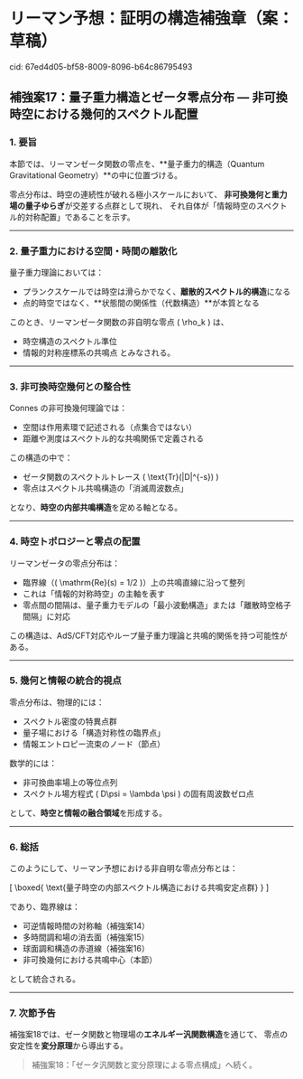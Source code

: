 # リーマン予想：証明の構造補強章（案：草稿）

cid: 67ed4d05-bf58-8009-8096-b64c86795493

## 補強案17：量子重力構造とゼータ零点分布 — 非可換時空における幾何的スペクトル配置

### 1. 要旨

本節では、リーマンゼータ関数の零点を、**量子重力的構造（Quantum Gravitational Geometry）**の中に位置づける。

零点分布は、時空の連続性が破れる極小スケールにおいて、
**非可換幾何と重力場の量子ゆらぎ**が交差する点群として現れ、
それ自体が「情報時空のスペクトル的対称配置」であることを示す。

---

### 2. 量子重力における空間・時間の離散化

量子重力理論においては：

- プランクスケールでは時空は滑らかでなく、**離散的スペクトル的構造**になる
- 点的時空ではなく、**状態間の関係性（代数構造）**が本質となる

このとき、リーマンゼータ関数の非自明な零点 \( \rho_k \) は、

- 時空構造のスペクトル準位
- 情報的対称座標系の共鳴点
とみなされる。

---

### 3. 非可換時空幾何との整合性

Connes の非可換幾何理論では：

- 空間は作用素環で記述される（点集合ではない）
- 距離や測度はスペクトル的な共鳴関係で定義される

この構造の中で：

- ゼータ関数のスペクトルトレース \( \text{Tr}(|D|^{-s}) \)
- 零点はスペクトル共鳴構造の「消滅周波数点」

となり、**時空の内部共鳴構造**を定める軸となる。

---

### 4. 時空トポロジーと零点の配置

リーマンゼータの零点分布は：

- 臨界線（\( \mathrm{Re}(s) = 1/2 \)）上の共鳴直線に沿って整列
- これは「情報的対称時空」の主軸を表す
- 零点間の間隔は、量子重力モデルの「最小波動構造」または「離散時空格子間隔」に対応

この構造は、AdS/CFT対応やループ量子重力理論と共鳴的関係を持つ可能性がある。

---

### 5. 幾何と情報の統合的視点

零点分布は、物理的には：

- スペクトル密度の特異点群
- 量子場における「構造対称性の臨界点」
- 情報エントロピー流束のノード（節点）

数学的には：

- 非可換曲率場上の等位点列
- スペクトル場方程式 \( D\psi = \lambda \psi \) の固有周波数ゼロ点

として、**時空と情報の融合領域**を形成する。

---

### 6. 総括

このようにして、リーマン予想における非自明な零点分布とは：

\[ \boxed{ \text{量子時空の内部スペクトル構造における共鳴安定点群} } \]

であり、臨界線は：

- 可逆情報時間の対称軸（補強案14）
- 多時間調和場の消去面（補強案15）
- 球面調和構造の赤道線（補強案16）
- 非可換幾何における共鳴中心（本節）

として統合される。

---

### 7. 次節予告

補強案18では、ゼータ関数と物理場の**エネルギー汎関数構造**を通じて、
零点の安定性を**変分原理**から導出する。

> 補強案18：「ゼータ汎関数と変分原理による零点構成」へ続く。
